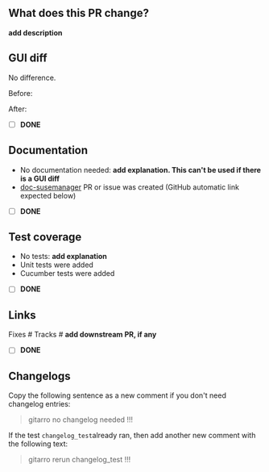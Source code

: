 ## What does this PR change?

**add description**

## GUI diff

No difference.

Before:

After:

- [ ] **DONE**

## Documentation
- No documentation needed: **add explanation. This can't be used if there is a GUI diff**
- [doc-susemanager](https://github.com/SUSE/doc-susemanager) PR or issue was created (GitHub automatic link expected below)

- [ ] **DONE**

## Test coverage
- No tests: **add explanation**
- Unit tests were added
- Cucumber tests were added

- [ ] **DONE**

## Links

Fixes #
Tracks # **add downstream PR, if any**

- [ ] **DONE**

## Changelogs

Copy the following sentence as a new comment if you don't need changelog entries:

> gitarro no changelog needed !!!

If the test `changelog_test`already ran, then add another new comment with the following text:

> gitarro rerun changelog_test !!!
